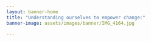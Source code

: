 ```yaml
---
layout: banner-home
title: "Understanding ourselves to empower change:"
banner-image: assets/images/banner/IMG_4164.jpg

---
```


<!-- ## • Welcome what is uncomfortable
## • Bring bias into awareness
## • Create the power to choose
## • Transform risk into adaptation
## • Discover the language of connection
## • Build resilience out of meaning
## • Align intention with values
## • Evolve identity -->